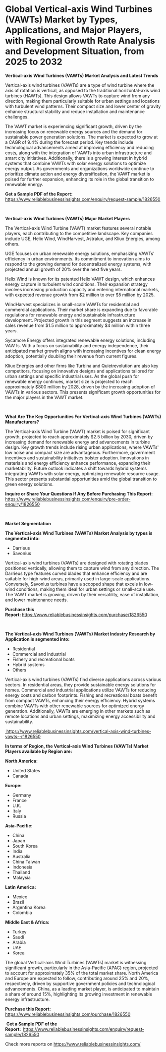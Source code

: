<p><h1>Global Vertical-axis Wind Turbines (VAWTs) Market by Types, Applications, and Major Players, with Regional Growth Rate Analysis and Development Situation, from 2025 to 2032</h1></p><p><strong>Vertical-axis Wind Turbines (VAWTs) Market Analysis and Latest Trends</strong></p>
<p><p>Vertical-axis wind turbines (VAWTs) are a type of wind turbine where the axis of rotation is vertical, as opposed to the traditional horizontal-axis wind turbines (HAWTs). This design allows VAWTs to capture wind from any direction, making them particularly suitable for urban settings and locations with turbulent wind patterns. Their compact size and lower center of gravity enhance structural stability and reduce installation and maintenance challenges.</p><p>The VAWT market is experiencing significant growth, driven by the increasing focus on renewable energy sources and the demand for sustainable power generation solutions. The market is expected to grow at a CAGR of 9.4% during the forecast period. Key trends include technological advancements aimed at improving efficiency and reducing costs, along with the integration of VAWTs into urban infrastructure and smart city initiatives. Additionally, there is a growing interest in hybrid systems that combine VAWTs with solar energy solutions to optimize energy output. As governments and organizations worldwide continue to prioritize climate action and energy diversification, the VAWT market is poised for further expansion, enhancing its role in the global transition to renewable energy.</p></p>
<p><strong>Get a Sample PDF of the Report:&nbsp;</strong> <a href="https://www.reliablebusinessinsights.com/enquiry/request-sample/1826550?utm_campaign=57&utm_medium=2&utm_source=Github&utm_content=ia&utm_term=28022025&utm_id=vertical-axis-wind-turbines-vawts">https://www.reliablebusinessinsights.com/enquiry/request-sample/1826550</a></p>
<p>&nbsp;</p>
<p><strong>Vertical-axis Wind Turbines (VAWTs) Major Market Players</strong></p>
<p><p>The Vertical-axis Wind Turbine (VAWT) market features several notable players, each contributing to the competitive landscape. Key companies include UGE, Helix Wind, WindHarvest, Astralux, and Kliux Energies, among others. </p><p>UGE focuses on urban renewable energy solutions, emphasizing VAWTs' efficiency in urban environments. Its commitment to innovation aims to respond to the growing demand for decentralized energy systems, with projected annual growth of 20% over the next five years.</p><p>Helix Wind is known for its patented Helix VAWT design, which enhances energy capture in turbulent wind conditions. Their expansion strategy involves increasing production capacity and entering international markets, with expected revenue growth from $2 million to over $5 million by 2025.</p><p>WindHarvest specializes in small-scale VAWTs for residential and commercial applications. Their market share is expanding due to favorable regulations for renewable energy and sustainable infrastructure development. Projected growth in this segment suggests an increase in sales revenue from $1.5 million to approximately $4 million within three years.</p><p>Sycamore Energy offers integrated renewable energy solutions, including VAWTs. With a focus on sustainability and energy independence, their anticipated market growth aligns with increasing incentives for clean energy adoption, potentially doubling their revenue from current figures.</p><p>Kliux Energies and other firms like Turbina and Quietrevolution are also key competitors, focusing on innovative designs and applications tailored for urban settings and specific industrial uses. As the global push for renewable energy continues, market size is projected to reach approximately $800 million by 2028, driven by the increasing adoption of VAWTs in various sectors. This presents significant growth opportunities for the major players in the VAWT market.</p></p>
<p>&nbsp;</p>
<p><strong>What Are The Key Opportunities For Vertical-axis Wind Turbines (VAWTs) Manufacturers?</strong></p>
<p><p>The Vertical-axis Wind Turbine (VAWT) market is poised for significant growth, projected to reach approximately $2.5 billion by 2030, driven by increasing demand for renewable energy and advancements in turbine design. Key growth trends include rising urban applications, where VAWTs' low noise and compact size are advantageous. Furthermore, government incentives and sustainability initiatives bolster adoption. Innovations in materials and energy efficiency enhance performance, expanding their marketability. Future outlook indicates a shift towards hybrid systems integrating VAWTs with solar energy, optimizing renewable resource usage. This sector presents substantial opportunities amid the global transition to green energy solutions.</p></p>
<p><strong>Inquire or Share Your Questions If Any Before Purchasing This Report:</strong> <a href="https://www.reliablebusinessinsights.com/enquiry/pre-order-enquiry/1826550?utm_campaign=57&utm_medium=2&utm_source=Github&utm_content=ia&utm_term=28022025&utm_id=vertical-axis-wind-turbines-vawts">https://www.reliablebusinessinsights.com/enquiry/pre-order-enquiry/1826550</a></p>
<p>&nbsp;</p>
<p><strong>Market Segmentation</strong></p>
<p><strong>The Vertical-axis Wind Turbines (VAWTs) Market Analysis by types is segmented into:</strong></p>
<p><ul><li>Darrieus</li><li>Savonius</li></ul></p>
<p><p>Vertical-axis wind turbines (VAWTs) are designed with rotating blades positioned vertically, allowing them to capture wind from any direction. The Darrieus type features curved blades that enhance efficiency and are suitable for high-wind areas, primarily used in large-scale applications. Conversely, Savonius turbines have a scooped shape that excels in low-wind conditions, making them ideal for urban settings or small-scale use. The VAWT market is growing, driven by their versatility, ease of installation, and lower maintenance needs.</p></p>
<p><strong>Purchase this Report:&nbsp;</strong><a href="https://www.reliablebusinessinsights.com/purchase/1826550?utm_campaign=57&utm_medium=2&utm_source=Github&utm_content=ia&utm_term=28022025&utm_id=vertical-axis-wind-turbines-vawts">https://www.reliablebusinessinsights.com/purchase/1826550</a></p>
<p>&nbsp;</p>
<p><strong>The Vertical-axis Wind Turbines (VAWTs) Market Industry Research by Application is segmented into:</strong></p>
<p><ul><li>Residential</li><li>Commercial and industrial</li><li>Fishery and recreational boats</li><li>Hybrid systems</li><li>Others</li></ul></p>
<p><p>Vertical-axis wind turbines (VAWTs) find diverse applications across various sectors. In residential areas, they provide sustainable energy solutions for homes. Commercial and industrial applications utilize VAWTs for reducing energy costs and carbon footprints. Fishing and recreational boats benefit from compact VAWTs, enhancing their energy efficiency. Hybrid systems combine VAWTs with other renewable sources for optimized energy generation. Additionally, VAWTs are emerging in other markets such as remote locations and urban settings, maximizing energy accessibility and sustainability.</p></p>
<p><a href="https://www.reliablebusinessinsights.com/vertical-axis-wind-turbines-vawts--r1826550?utm_campaign=57&utm_medium=2&utm_source=Github&utm_content=ia&utm_term=28022025&utm_id=vertical-axis-wind-turbines-vawts">&nbsp;https://www.reliablebusinessinsights.com/vertical-axis-wind-turbines-vawts--r1826550</a></p>
<p><strong>In terms of Region, the Vertical-axis Wind Turbines (VAWTs) Market Players available by Region are:</strong></p>
<p>
    <p> <strong> North America: </strong>
        <ul>
            <li>United States</li>
            <li>Canada</li>
        </ul>
        </p> 
    <p> <strong> Europe: </strong>
        <ul>
            <li>Germany</li>
            <li>France</li>
            <li>U.K.</li>
            <li>Italy</li>
            <li>Russia</li>
        </ul>
        </p> 
    <p> <strong> Asia-Pacific: </strong>
        <ul>
            <li>China</li>
            <li>Japan</li>
            <li>South Korea</li>
            <li>India</li>
            <li>Australia</li>
            <li>China Taiwan</li>
            <li>Indonesia</li>
            <li>Thailand</li>
            <li>Malaysia</li>
        </ul>
        </p> 
    <p> <strong> Latin America: </strong>
        <ul>
            <li>Mexico</li>
            <li>Brazil</li>
            <li>Argentina Korea</li>
            <li>Colombia</li>
        </ul>
        </p> 
    <p> <strong> Middle East & Africa: </strong>
        <ul>
            <li>Turkey</li>
            <li>Saudi</li>
            <li>Arabia</li>
            <li>UAE</li>
            <li>Korea</li>
        </ul>
    </p>
    </p>
<p><p>The global Vertical-axis Wind Turbines (VAWTs) market is witnessing significant growth, particularly in the Asia-Pacific (APAC) region, projected to account for approximately 35% of the total market share. North America and Europe are expected to follow, contributing around 25% and 20%, respectively, driven by supportive government policies and technological advancements. China, as a leading market player, is anticipated to maintain a share of around 15%, highlighting its growing investment in renewable energy infrastructure.</p></p>
<p><strong>Purchase this Report: </strong><a href="https://www.reliablebusinessinsights.com/purchase/1826550?utm_campaign=57&utm_medium=2&utm_source=Github&utm_content=ia&utm_term=28022025&utm_id=vertical-axis-wind-turbines-vawts">https://www.reliablebusinessinsights.com/purchase/1826550</a></p>
<p>&nbsp;<strong>Get a Sample PDF of the Report:&nbsp;&nbsp;</strong><a href="https://www.reliablebusinessinsights.com/enquiry/request-sample/1826550?utm_campaign=57&utm_medium=2&utm_source=Github&utm_content=ia&utm_term=28022025&utm_id=vertical-axis-wind-turbines-vawts">https://www.reliablebusinessinsights.com/enquiry/request-sample/1826550</a></p>
<p><strong></strong></p>
<p>Check more reports on <a href="https://www.reliablebusinessinsights.com/?utm_campaign=57&utm_medium=2&utm_source=Github&utm_content=ia&utm_term=28022025&utm_id=vertical-axis-wind-turbines-vawts">https://www.reliablebusinessinsights.com/</a></p>